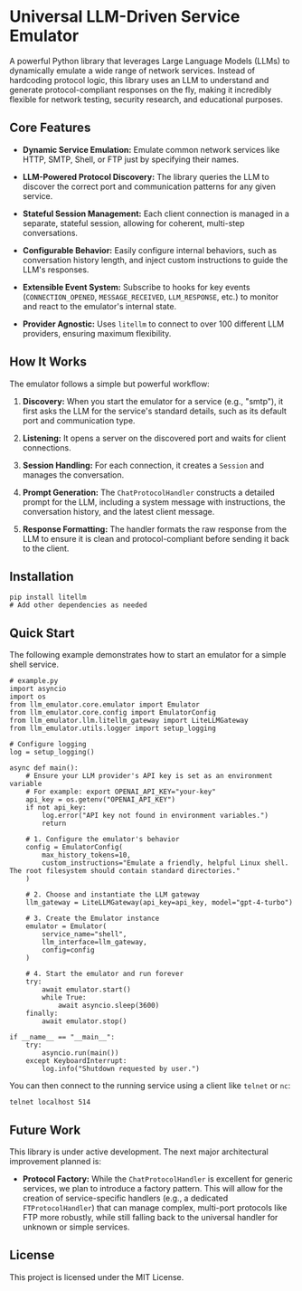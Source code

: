 # Universal LLM-Driven Service Emulator

A powerful Python library that leverages Large Language Models (LLMs) to dynamically emulate a wide range of network services. Instead of hardcoding protocol logic, this library uses an LLM to understand and generate protocol-compliant responses on the fly, making it incredibly flexible for network testing, security research, and educational purposes.

## Core Features

* **Dynamic Service Emulation:** Emulate common network services like HTTP, SMTP, Shell, or FTP just by specifying their names.

* **LLM-Powered Protocol Discovery:** The library queries the LLM to discover the correct port and communication patterns for any given service.

* **Stateful Session Management:** Each client connection is managed in a separate, stateful session, allowing for coherent, multi-step conversations.

* **Configurable Behavior:** Easily configure internal behaviors, such as conversation history length, and inject custom instructions to guide the LLM's responses.

* **Extensible Event System:** Subscribe to hooks for key events (`CONNECTION_OPENED`, `MESSAGE_RECEIVED`, `LLM_RESPONSE`, etc.) to monitor and react to the emulator's internal state.

* **Provider Agnostic:** Uses `litellm` to connect to over 100 different LLM providers, ensuring maximum flexibility.

## How It Works

The emulator follows a simple but powerful workflow:

1. **Discovery:** When you start the emulator for a service (e.g., "smtp"), it first asks the LLM for the service's standard details, such as its default port and communication type.

2. **Listening:** It opens a server on the discovered port and waits for client connections.

3. **Session Handling:** For each connection, it creates a `Session` and manages the conversation.

4. **Prompt Generation:** The `ChatProtocolHandler` constructs a detailed prompt for the LLM, including a system message with instructions, the conversation history, and the latest client message.

5. **Response Formatting:** The handler formats the raw response from the LLM to ensure it is clean and protocol-compliant before sending it back to the client.

## Installation

```
pip install litellm
# Add other dependencies as needed

```

## Quick Start

The following example demonstrates how to start an emulator for a simple shell service.

```
# example.py
import asyncio
import os
from llm_emulator.core.emulator import Emulator
from llm_emulator.core.config import EmulatorConfig
from llm_emulator.llm.litellm_gateway import LiteLLMGateway
from llm_emulator.utils.logger import setup_logging

# Configure logging
log = setup_logging()

async def main():
    # Ensure your LLM provider's API key is set as an environment variable
    # For example: export OPENAI_API_KEY="your-key"
    api_key = os.getenv("OPENAI_API_KEY")
    if not api_key:
        log.error("API key not found in environment variables.")
        return

    # 1. Configure the emulator's behavior
    config = EmulatorConfig(
        max_history_tokens=10,
        custom_instructions="Emulate a friendly, helpful Linux shell. The root filesystem should contain standard directories."
    )

    # 2. Choose and instantiate the LLM gateway
    llm_gateway = LiteLLMGateway(api_key=api_key, model="gpt-4-turbo")

    # 3. Create the Emulator instance
    emulator = Emulator(
        service_name="shell",
        llm_interface=llm_gateway,
        config=config
    )

    # 4. Start the emulator and run forever
    try:
        await emulator.start()
        while True:
            await asyncio.sleep(3600)
    finally:
        await emulator.stop()

if __name__ == "__main__":
    try:
        asyncio.run(main())
    except KeyboardInterrupt:
        log.info("Shutdown requested by user.")

```

You can then connect to the running service using a client like `telnet` or `nc`:

```
telnet localhost 514

```

## Future Work

This library is under active development. The next major architectural improvement planned is:

* **Protocol Factory:** While the `ChatProtocolHandler` is excellent for generic services, we plan to introduce a factory pattern. This will allow for the creation of service-specific handlers (e.g., a dedicated `FTProtocolHandler`) that can manage complex, multi-port protocols like FTP more robustly, while still falling back to the universal handler for unknown or simple services.

## License

This project is licensed under the MIT License.